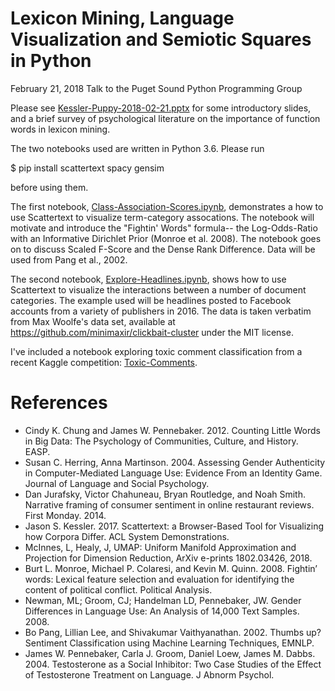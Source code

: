 # Lexicon Mining, Language Visualization and Semiotic Squares in Python
February 21, 2018 
Talk to the Puget Sound Python Programming Group

Please see [Kessler-Puppy-2018-02-21.pptx](Kessler-Puppy-2018-02-21.pptx) for some introductory slides, and a brief survey of psychological literature on the importance of function words in lexicon mining.

The two notebooks used are written in Python 3.6.  Please run

$ pip install scattertext spacy gensim

before using them.  

The first notebook, [Class-Association-Scores.ipynb](http://nbviewer.jupyter.org/github/JasonKessler/PuPPyTalk/blob/master/notebooks/Class-Association-Scores.ipynb), demonstrates a how to use Scattertext to visualize term-category assocations.  The notebook will motivate and introduce the "Fightin' Words" formula-- the Log-Odds-Ratio with an Informative Dirichlet Prior (Monroe et al. 2008).  The notebook goes on to discuss Scaled F-Score and the Dense Rank Difference. Data will be used from Pang et al., 2002.  

The second notebook, [Explore-Headlines.ipynb](http://nbviewer.jupyter.org/github/JasonKessler/PuPPyTalk/blob/master/notebooks/Explore-Headlines.ipynb), shows how to use Scattertext to visualize the interactions between a number of document categories.  The example used will be headlines posted to Facebook accounts from a variety of publishers in 2016. The data is taken verbatim from Max Woolfe's data set, available at https://github.com/minimaxir/clickbait-cluster under the MIT license.

I've included a notebook exploring toxic comment classification from a recent Kaggle competition: [Toxic-Comments](http://nbviewer.jupyter.org/github/JasonKessler/PuPPyTalk/blob/master/notebooks/Toxic-Comments.ipynb).

# References
* Cindy K. Chung and James W. Pennebaker. 2012. Counting Little Words in Big Data: The Psychology of Communities, Culture, and History. EASP.
* Susan C. Herring, Anna Martinson. 2004. Assessing Gender Authenticity in Computer-Mediated Language Use: Evidence From an Identity Game. Journal of Language and Social Psychology. 
* Dan Jurafsky, Victor Chahuneau, Bryan Routledge, and Noah Smith. Narrative framing of consumer sentiment in online restaurant reviews. First Monday. 2014.
* Jason S. Kessler. 2017. Scattertext: a Browser-Based Tool for Visualizing how Corpora Differ. ACL System Demonstrations. 
* McInnes, L, Healy, J, UMAP: Uniform Manifold Approximation and Projection for Dimension Reduction, ArXiv e-prints 1802.03426, 2018.
* Burt L. Monroe, Michael P. Colaresi, and Kevin M. Quinn. 2008. Fightin’ words: Lexical feature selection and evaluation for identifying the content of political conflict. Political Analysis.
* Newman, ML; Groom, CJ; Handelman LD, Pennebaker, JW. Gender Differences in Language Use: An Analysis of 14,000 Text Samples. 2008.
* Bo Pang, Lillian Lee, and Shivakumar Vaithyanathan. 2002. Thumbs up? Sentiment Classification using Machine Learning Techniques, EMNLP.
* James W. Pennebaker, Carla J. Groom, Daniel Loew, James M. Dabbs.  2004. Testosterone as a Social Inhibitor: Two Case Studies of the Effect of Testosterone Treatment on Language. J Abnorm Psychol.

